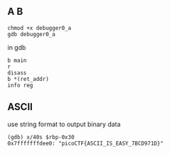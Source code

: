 

## A B
```
chmod +x debugger0_a
gdb debugger0_a
```

in gdb
```
b main
r
disass
b *(ret_addr)
info reg
```

## ASCII

use string format to output binary data
```
(gdb) x/40s $rbp-0x30
0x7fffffffdee0: "picoCTF{ASCII_IS_EASY_7BCD971D}"
```
